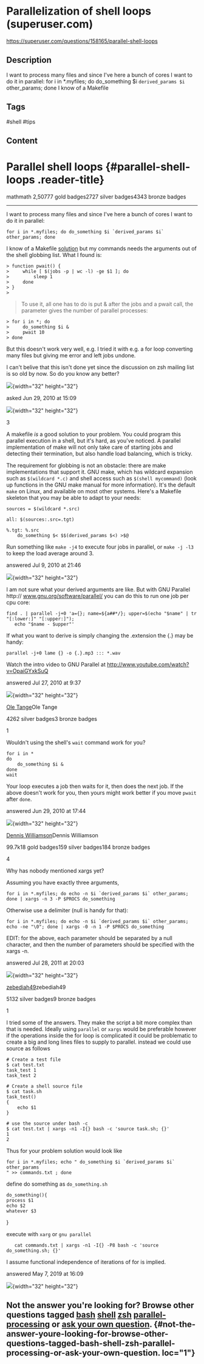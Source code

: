 # Parallelization of shell loops (superuser.com)

<https://superuser.com/questions/158165/parallel-shell-loops>

## Description

I want to process many files and since I've here a bunch of cores I want to do it in parallel:  for i in *.myfiles; do do_something $i `derived_params $i` other_params; done  I know of a Makefile

## Tags

#shell #tips

## Content

Parallel shell loops {#parallel-shell-loops .reader-title}
====================

mathmath
2,50777 gold badges2727 silver badges4343 bronze badges

------------------------------------------------------------------------

I want to process many files and since I\'ve here a bunch of cores I want to do it in parallel:

    for i in *.myfiles; do do_something $i `derived_params $i` other_params; done

I know of a Makefile [solution](https://superuser.com/questions/153630/running-commands-in-parallel-with-a-limit-of-simultaneous-number-of-commands) but my commands needs the arguments out of the shell globbing list. What I found is:

    > function pwait() {
    >     while [ $(jobs -p | wc -l) -ge $1 ]; do
    >         sleep 1
    >     done
    > }
    >

> To use it, all one has to do is put & after the jobs and a pwait call, the
> parameter gives the number of parallel processes:

    > for i in *; do
    >     do_something $i &
    >     pwait 10
    > done

But this doesn\'t work very well, e.g. I tried it with e.g. a for loop converting many files but giving me error and left jobs undone.

I can\'t belive that this isn\'t done yet since the discussion on zsh mailing list is so old by now. So do you know any better?

[](https://superuser.com/users/-1/community)

![](https://www.gravatar.com/avatar/a007be5a61f6aa8f3e85ae2fc18dd66e?s=64&d=identicon&r=PG){width="32" height="32"}

asked Jun 29, 2010 at 15:09

[](https://superuser.com/users/39333/math)

![](https://www.gravatar.com/avatar/baca1ed0788b1b13273ac4e8f9ca5e14?s=64&d=identicon&r=PG){width="32" height="32"}

3

A makefile *is* a good solution to your problem. You could program this parallel execution in a shell, but it\'s hard, as you\'ve noticed. A parallel implementation of make will not only take care of starting jobs and detecting their termination, but also handle load balancing, which is tricky.

The requirement for globbing is not an obstacle: there are make implementations that support it. GNU make, which has wildcard expansion such as `$(wildcard *.c)` and shell access such as `$(shell mycommand)` (look up functions in the GNU make manual for more information). It\'s the default `make` on Linux, and available on most other systems. Here\'s a Makefile skeleton that you may be able to adapt to your needs:

    sources = $(wildcard *.src)

    all: $(sources:.src=.tgt)

    %.tgt: %.src
        do_something $< $$(derived_params $<) >$@

Run something like `make -j4` to execute four jobs in parallel, or `make -j -l3` to keep the load average around 3.

answered Jul 9, 2010 at 21:46

[](https://superuser.com/users/42315/gilles-so-stop-being-evil)

![](https://i.stack.imgur.com/cFyP6.jpg?s=64&g=1){width="32" height="32"}

I am not sure what your derived arguments are like. But with GNU Parallel http:// www.gnu.org/software/parallel/ you can do this to run one job per cpu core:

    find . | parallel -j+0 'a={}; name=${a##*/}; upper=$(echo "$name" | tr "[:lower:]" "[:upper:]");
       echo "$name - $upper"'

If what you want to derive is simply changing the .extension the {.} may be handy:

    parallel -j+0 lame {} -o {.}.mp3 ::: *.wav

Watch the intro video to GNU Parallel at <http://www.youtube.com/watch?v=OpaiGYxkSuQ>

answered Jul 27, 2010 at 9:37

[](https://superuser.com/users/44189/ole-tange)

![](https://www.gravatar.com/avatar/5f99bbb5a458d49183670933a1e05137?s=64&d=identicon&r=PG){width="32" height="32"}

[Ole Tange](https://superuser.com/users/44189/ole-tange)Ole Tange

4262 silver badges3 bronze badges

1

Wouldn\'t using the shell\'s `wait` command work for you?

    for i in *
    do
        do_something $i &
    done
    wait

Your loop executes a job then waits for it, then does the next job. If the above doesn\'t work for you, then yours might work better if you move `pwait` after `done`.

answered Jun 29, 2010 at 17:44

[](https://superuser.com/users/310/dennis-williamson)

![](https://i.stack.imgur.com/S1BbQ.png?s=64&g=1){width="32" height="32"}

[Dennis Williamson](https://superuser.com/users/310/dennis-williamson)Dennis Williamson

99.7k18 gold badges159 silver badges184 bronze badges

4

Why has nobody mentioned xargs yet?

Assuming you have exactly three arguments,

    for i in *.myfiles; do echo -n $i `derived_params $i` other_params; done | xargs -n 3 -P $PROCS do_something

Otherwise use a delimiter (null is handy for that):

    for i in *.myfiles; do echo -n $i `derived_params $i` other_params; echo -ne "\0"; done | xargs -0 -n 1 -P $PROCS do_something

EDIT: for the above, each parameter should be separated by a null character, and then the number of parameters should be specified with the xargs -n.

answered Jul 28, 2011 at 20:03

[](https://superuser.com/users/92075/zebediah49)

![](https://www.gravatar.com/avatar/a0be9a30c1aee81f08f70175d1a9c0ae?s=64&d=identicon&r=PG){width="32" height="32"}

[zebediah49](https://superuser.com/users/92075/zebediah49)zebediah49

5132 silver badges9 bronze badges

1

I tried some of the answers. They make the script a bit more complex than that is needed. Ideally using `parallel` or `xargs` would be preferable however if the operations inside the for loop is complicated it could be problematic to create a big and long lines files to supply to parallel. instead we could use source as follows

    # Create a test file 
    $ cat test.txt
    task_test 1
    task_test 2

    # Create a shell source file 
    $ cat task.sh
    task_test()
    {
        echo $1
    }

    # use the source under bash -c 
    $ cat test.txt | xargs -n1 -I{} bash -c 'source task.sh; {}'
    1
    2

Thus for your problem solution would look like

    for i in *.myfiles; echo " do_something $i `derived_params $i` other_params
    " >> commands.txt ; done

define do something as `do_something.sh`

    do_something(){
    process $1
    echo $2 
    whatever $3 

}

execute with `xarg` or `gnu parallel`

       cat commands.txt | xargs -n1 -I{} -P8 bash -c 'source do_something.sh; {}'

I assume functional independence of iterations of for is implied.

answered May 7, 2019 at 16:09

[](https://superuser.com/users/1032876/vegabondx)

![](https://i.stack.imgur.com/BYt5S.png?s=64&g=1){width="32" height="32"}

Not the answer you\'re looking for? Browse other questions tagged [bash](https://superuser.com/questions/tagged/bash "show questions tagged 'bash'") [shell](https://superuser.com/questions/tagged/shell "show questions tagged 'shell'") [zsh](https://superuser.com/questions/tagged/zsh "show questions tagged 'zsh'") [parallel-processing](https://superuser.com/questions/tagged/parallel-processing "show questions tagged 'parallel-processing'") or [ask your own question](https://superuser.com/questions/ask). {#not-the-answer-youre-looking-for-browse-other-questions-tagged-bash-shell-zsh-parallel-processing-or-ask-your-own-question. loc="1"}
---------------------------------------------------------------------------------------------------------------------------------------------------------------------------------------------------------------------------------------------------------------------------------------------------------------------------------------------------------------------------------------------------------------------------------------------------------------------------------------------------------------------------
